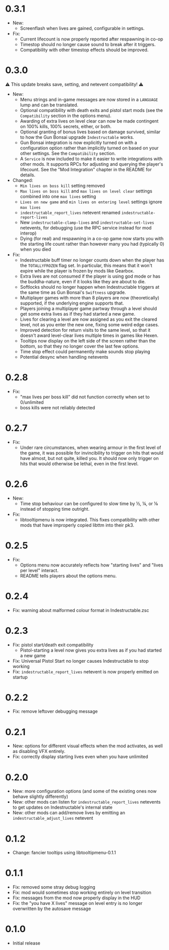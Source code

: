 # 0.3.1

- New:
  - Screenflash when lives are gained, configurable in settings.
- Fix:
  - Current lifecount is now properly reported after respawning in co-op
  - Timestop should no longer cause sound to break after it triggers.
  - Compatibility with other timestop effects should be improved.

# 0.3.0

⚠ This update breaks save, setting, and netevent compatibility! ⚠

- New:
  - Menu strings and in-game messages are now stored in a `LANGUAGE` lump and can be translated.
  - Optional compatibility with death exits and pistol start mods (see the `Compatibility` section in the options menu).
  - Awarding of extra lives on level clear can now be made contingent on 100% kills, 100% secrets, either, or both.
  - Optional granting of bonus lives based on damage survived, similar to how the Gun Bonsai upgrade `Indestructable` works.
  - Gun Bonsai integration is now explicitly turned on with a configuration option rather than implicitly turned on based on your other settings. See the `Compatibility` section.
  - A `Service` is now included to make it easier to write integrations with other mods. It supports RPCs for adjusting and querying the player's lifecount. See the "Mod Integration" chapter in the README for details.
- Changed:
  - `Min lives on boss kill` setting removed
  - `Max lives on boss kill` and `max lives on level clear` settings combined into one `max lives` setting
  - `Lives on new game` and `min lives on entering level` settings ignore `max lives`
  - `indestructable_report_lives` netevent renamed `indestructable-report-lives`
  - New `indestructable-clamp-lives` and `indestructable-set-lives` netevents, for debugging (use the RPC service instead for mod interop)
  - Dying (for real) and respawning in a co-op game now starts you with the starting life count rather than however many you had (typically 0) when you died
- Fix:
  - Indestructable buff timer no longer counts down when the player has the `TOTALLYFROZEN` flag set. In particular, this means that it won't expire while the player is frozen by mods like Gearbox.
  - Extra lives are not consumed if the player is using god mode or has the buddha-nature, even if it looks like they are about to die.
  - Softlocks should no longer happen when Indestructable triggers at the same time as Gun Bonsai's `Swiftness` upgrade.
  - Multiplayer games with more than 8 players are now (theoretically) supported, if the underlying engine supports that.
  - Players joining a multiplayer game partway through a level should get some extra lives as if they had started a new game.
  - Lives for clearing a level are now assigned as you exit the cleared level, not as you enter the new one, fixing some weird edge cases.
  - Improved detection for return visits to the same level, so that it doesn't award level-clear lives multiple times in games like Hexen.
  - Tooltips now display on the left side of the screen rather than the bottom, so that they no longer cover the last few options.
  - Time stop effect could permanently make sounds stop playing
  - Potential desync when handling netevents

# 0.2.8

- Fix:
  - "max lives per boss kill" did not function correctly when set to 0/unlimited
  - boss kills were not reliably detected

# 0.2.7

- Fix:
  - Under rare circumstances, when wearing armour in the first level of the game, it was possible for invincibility to trigger on hits that would have almost, but not quite, killed you. It should now only trigger on hits that would otherwise be lethal, even in the first level.

# 0.2.6

- New:
  - Time stop behaviour can be configured to slow time by ½, ¼, or ⅛ instead of stopping time outright.
- Fix:
  - libtooltipmenu is now integrated. This fixes compatibility with other mods that have improperly copied libttm into their pk3.

# 0.2.5

- Fix:
  - Options menu now accurately reflects how "starting lives" and "lives per level" interact.
  - README tells players about the options menu.

# 0.2.4

- Fix: warning about malformed colour format in Indestructable.zsc

# 0.2.3

- Fix: pistol start/death exit compatibility
  - Pistol-starting a level now gives you extra lives as if you had started a new game
- Fix: Universal Pistol Start no longer causes Indestructable to stop working
- Fix: `indestructable_report_lives` netevent is now properly emitted on startup

# 0.2.2

- Fix: remove leftover debugging message

# 0.2.1

- New: options for different visual effects when the mod activates, as well as disabling VFX entirely.
- Fix: correctly display starting lives even when you have unlimited

# 0.2.0

- New: more configuration options (and some of the existing ones now behave slightly differently)
- New: other mods can listen for `indestructable_report_lives` netevents to get updates on Indestructable's internal state
- New: other mods can add/remove lives by emitting an `indestructable_adjust_lives` netevent

# 0.1.2

- Change: fancier tooltips using libtooltipmenu-0.1.1

# 0.1.1

- Fix: removed some stray debug logging
- Fix: mod would sometimes stop working entirely on level transition
- Fix: messages from the mod now properly display in the HUD
- Fix: the "you have X lives" message on level entry is no longer overwritten by the autosave message

# 0.1.0

- Initial release
